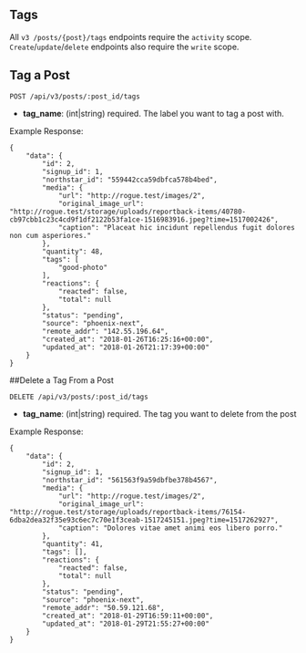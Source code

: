## Tags
All `v3 /posts/{post}/tags` endpoints require the `activity` scope. `Create`/`update`/`delete` endpoints also require the `write` scope.

## Tag a Post

```
POST /api/v3/posts/:post_id/tags
```
  - **tag_name**: (int|string) required.
    The label you want to tag a post with. 

Example Response:

```
{
    "data": {
        "id": 2,
        "signup_id": 1,
        "northstar_id": "559442cca59dbfca578b4bed",
        "media": {
            "url": "http://rogue.test/images/2",
            "original_image_url": "http://rogue.test/storage/uploads/reportback-items/40780-cb97cbb1c23c4cd9f1df2122b53fa1ce-1516983916.jpeg?time=1517002426",
            "caption": "Placeat hic incidunt repellendus fugit dolores non cum asperiores."
        },
        "quantity": 48,
        "tags": [
            "good-photo"
        ],
        "reactions": {
            "reacted": false,
            "total": null
        },
        "status": "pending",
        "source": "phoenix-next",
        "remote_addr": "142.55.196.64",
        "created_at": "2018-01-26T16:25:16+00:00",
        "updated_at": "2018-01-26T21:17:39+00:00"
    }
}
```

##Delete a Tag From a Post
```
DELETE /api/v3/posts/:post_id/tags
```
  - **tag_name**: (int|string) required.
    The tag you want to delete from the post

Example Response:

```
{
    "data": {
        "id": 2,
        "signup_id": 1,
        "northstar_id": "561563f9a59dbfbe378b4567",
        "media": {
            "url": "http://rogue.test/images/2",
            "original_image_url": "http://rogue.test/storage/uploads/reportback-items/76154-6dba2dea32f35e93c6ec7c70e1f3ceab-1517245151.jpeg?time=1517262927",
            "caption": "Dolores vitae amet animi eos libero porro."
        },
        "quantity": 41,
        "tags": [],
        "reactions": {
            "reacted": false,
            "total": null
        },
        "status": "pending",
        "source": "phoenix-next",
        "remote_addr": "50.59.121.68",
        "created_at": "2018-01-29T16:59:11+00:00",
        "updated_at": "2018-01-29T21:55:27+00:00"
    }
}
```
